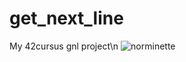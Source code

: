 # get_next_line
My 42cursus gnl project\n
![norminette](https://github.com/TheRealHoko/get_next_line/workflows/norminette/badge.svg)
